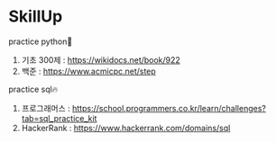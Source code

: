 # SkillUp

practice python🤔
1. 기초 300제 : https://wikidocs.net/book/922
2. 백준 : https://www.acmicpc.net/step


practice sql🔥
1. 프로그래머스 : https://school.programmers.co.kr/learn/challenges?tab=sql_practice_kit
2. HackerRank : https://www.hackerrank.com/domains/sql
